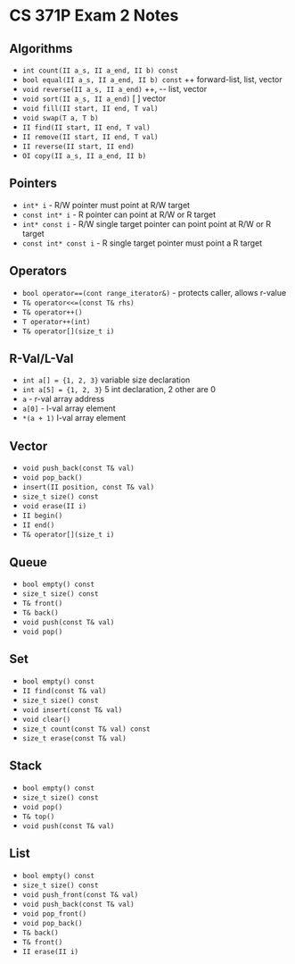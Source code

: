 CS 371P Exam 2 Notes
=====

**Algorithms**
----
  + `int count(II a_s, II a_end, II b) const`
  + `bool equal(II a_s, II a_end, II b) const` ++ forward-list, list, vector
  + `void reverse(II a_s, II a_end)` ++, -- list, vector
  + `void sort(II a_s, II a_end)` \[  ] vector
  + `void fill(II start, II end, T val)`
  + `void swap(T a, T b)`
  + `II find(II start, II end, T val)`
  + `II remove(II start, II end, T val)`
  + `II reverse(II start, II end)`
  + `OI copy(II a_s, II a_end, II b)`

**Pointers**
----
  + `int* i` - R/W pointer must point at R/W target
  + `const int* i` - R pointer can point at R/W or R target
  + `int* const i` - R/W single target pointer can point point at R/W or R target 
  + `const int* const i` - R single target pointer must point a R target 

**Operators**
----
  + `bool operator==(cont range_iterator&)` - protects caller, allows r-value
  + `T& operator<<=(const T& rhs)`
  + `T& operator++()`
  + `T operator++(int)`
  + `T& operator[](size_t i)`

**R-Val/L-Val**
----
  + `int a[] = {1, 2, 3}` variable size declaration
  + `int a[5] = {1, 2, 3}` 5 int declaration, 2 other are 0
  + `a` - r-val array address
  + `a[0]` - l-val array element
  + `*(a + 1)` l-val array element

**Vector**
----
  + `void push_back(const T& val)`
  + `void pop_back()`
  + `insert(II position, const T& val)`
  + `size_t size() const`
  + `void erase(II i)`
  + `II begin()`
  + `II end()`
  + `T& operator[](size_t i)`

**Queue**
----
  + `bool empty() const`
  + `size_t size() const`
  + `T& front()`
  + `T& back()`
  + `void push(const T& val)`
  + `void pop()`

**Set**
----
  + `bool empty() const`
  + `II find(const T& val)`
  + `size_t size() const`
  + `void insert(const T& val)`
  + `void clear()`
  + `size_t count(const T& val) const`
  + `size_t erase(const T& val)`

**Stack**
----
  + `bool empty() const`
  + `size_t size() const`
  + `void pop()`
  + `T& top()`
  + `void push(const T& val)`

**List**
----
  + `bool empty() const`
  + `size_t size() const`
  + `void push_front(const T& val)`
  + `void push_back(const T& val)`
  + `void pop_front()`
  + `void pop_back()`
  + `T& back()`
  + `T& front()`
  + `II erase(II i)`
